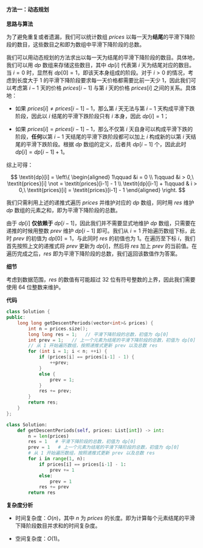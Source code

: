 #### 方法一：动态规划

**思路与算法**

为了避免重复或者遗漏，我们可以统计数组 $\textit{prices}$ 以每一天为**结尾**的平滑下降阶段的数目，这些数目之和即为数组中平滑下降阶段的总数。

我们可以用动态规划的方法求出以每一天为结尾的平滑下降阶段的数目。具体地，我们可以用 $\textit{dp}$ 数组来存储这些数目，其中 $\textit{dp}[i]$ 代表第 $i$ 天为结尾对应的数目。当 $i = 0$ 时，显然有 $\textit{dp}[0] = 1$，即该天本身组成的阶段。对于 $i > 0$ 的情况，考虑到长度大于 $1$ 的平滑下降阶段要求每一天价格都需要比前一天少 $1$，因此我们可以考虑第 $i - 1$ 天的价格 $\textit{prices}[i-1]$ 与第 $i$ 天的价格 $\textit{prices}[i]$ 之间的关系。具体地：

- 如果 $\textit{prices}[i] \not = \textit{prices}[i-1] - 1$，那么第 $i$ 天无法与第 $i - 1$ 天构成平滑下跌阶段，因此以 $i$ 结尾的平滑下跌阶段只有 $i$ 本身，因此 $\textit{dp}[i] = 1$；

- 如果 $\textit{prices}[i] = \textit{prices}[i-1] - 1$，那么不仅第 $i$ 天自身可以构成平滑下跌的阶段，**任何**以第 $i - 1$ 天结尾的平滑下跌阶段都可以加上 $i$ 构成新的以第 $i$ 天结尾的平滑下跌阶段。根据 $\textit{dp}$ 数组的定义，后者共 $\textit{dp}[i-1]$ 个，因此此时 $\textit{dp}[i] = \textit{dp}[i-1] + 1$。

综上可得：

$$
\textit{dp}[i] = \left\{
\begin{aligned}
1\qquad &i = 0 \\
1\qquad &i > 0,\ \textit{prices}[i] \not = \textit{prices}[i-1] - 1 \\
\textit{dp}[i-1] + 1\qquad & i > 0,\ \textit{prices}[i] = \textit{prices}[i-1] - 1
\end{aligned}
\right.
$$

我们只需利用上述的递推式遍历 $\textit{prices}$ 并维护对应的 $\textit{dp}$ 数组，同时用 $\textit{res}$ 维护 $\textit{dp}$ 数组的元素之和，即为平滑下降阶段的总数。

由于 $\textit{dp}[i]$ **仅依赖于** $\textit{dp}[i-1]$，因此我们并不需要显式地维护 $\textit{dp}$ 数组，只需要在递推的时候用整数 $\textit{prev}$ 维护 $\textit{dp}[i-1]$ 即可。我们从 $i = 1$ 开始遍历数组下标，此时 $\textit{prev}$ 的初值为 $\textit{dp}[0] = 1$，与此同时 $\textit{res}$ 的初值也为 $1$。在遍历至下标 $i$，我们首先按照上文的递推式将 $\textit{prev}$ 更新为 $\textit{dp}[i]$，然后将 $\textit{res}$ 加上 $\textit{prev}$ 的当前值。在遍历完成之后，$\textit{res}$ 即为平滑下降阶段的总数，我们返回该数值作为答案。

**细节**

考虑到数据范围，$\textit{res}$ 的数值有可能超过 $32$ 位有符号整数的上界，因此我们需要使用 $64$ 位整数来维护。

**代码**

```C++ [sol1-C++]
class Solution {
public:
    long long getDescentPeriods(vector<int>& prices) {
        int n = prices.size();
        long long res = 1;   // 平滑下降阶段的总数，初值为 dp[0]
        int prev = 1;   // 上一个元素为结尾的平滑下降阶段的总数，初值为 dp[0]
        // 从 1 开始遍历数组，按照递推式更新 prev 以及总数 res
        for (int i = 1; i < n; ++i) {
            if (prices[i] == prices[i-1] - 1) {
                ++prev;    
            }
            else {
                prev = 1;
            }
            res += prev;
        }
        return res;
    }
};
```


```Python [sol1-Python3]
class Solution:
    def getDescentPeriods(self, prices: List[int]) -> int:
        n = len(prices)
        res = 1   # 平滑下降阶段的总数，初值为 dp[0]
        prev = 1   # 上一个元素为结尾的平滑下降阶段的总数，初值为 dp[0]
        # 从 1 开始遍历数组，按照递推式更新 prev 以及总数 res
        for i in range(1, n):
            if prices[i] == prices[i-1] - 1:
                prev += 1
            else:
                prev = 1
            res += prev
        return res
```


**复杂度分析**

- 时间复杂度：$O(n)$，其中 $n$ 为 $\textit{prices}$ 的长度。即为计算每个元素结尾的平滑下降阶段数目并求和的时间复杂度。

- 空间复杂度：$O(1)$。